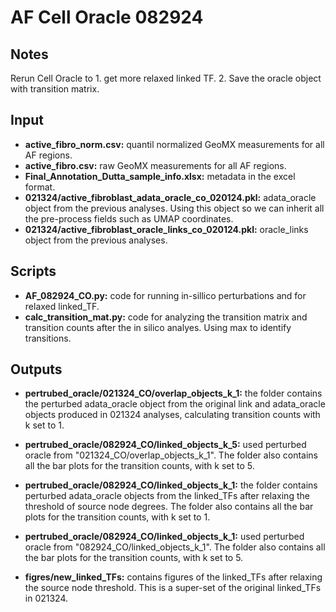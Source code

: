 # AF Cell Oracle 082924
## Notes
Rerun Cell Oracle to 
    1. get more relaxed linked TF. 
    2. Save the oracle object with transition matrix. 

## Input
* **active_fibro_norm.csv:** quantil normalized GeoMX measurements for all AF regions.
* **active_fibro.csv:** raw GeoMX measurements for all AF regions.
* **Final_Annotation_Dutta_sample_info.xlsx:** metadata in the excel format. 
* **021324/active_fibroblast_adata_oracle_co_020124.pkl:** adata_oracle object from the previous analyses. Using this object so we can inherit all the pre-process fields such as UMAP coordinates. 
* **021324/active_fibroblast_oracle_links_co_020124.pkl:** oracle_links object from the previous analyses. 

## Scripts
* **AF_082924_CO.py:** code for running in-sillico perturbations and for relaxed linked_TF.
* **calc_transition_mat.py:** code for analyzing the transition matrix and transition counts after the in silico analyes. Using max to identify transitions. 

## Outputs
* **pertrubed_oracle/021324_CO/overlap_objects_k_1:** the folder contains the perturbed adata_oracle object from the original link and adata_oracle objects produced in 021324 analyses, calculating transition counts with k set to 1. 
* **pertrubed_oracle/082924_CO/linked_objects_k_5:** used perturbed oracle from "021324_CO/overlap_objects_k_1". The folder also contains all the bar plots for the transition counts, with k set to 5. 
* **pertrubed_oracle/082924_CO/linked_objects_k_1:** the folder contains perturbed adata_oracle objects from the linked_TFs after relaxing the threshold of source node degrees. The folder also contains all the bar plots for the transition counts, with k set to 1. 
* **pertrubed_oracle/082924_CO/linked_objects_k_1:** used perturbed oracle from "082924_CO/linked_objects_k_1". The folder also contains all the bar plots for the transition counts, with k set to 5. 

* **figres/new_linked_TFs:** contains figures of the linked_TFs after relaxing the source node threshold. This is a super-set of the original linked_TFs in 021324.